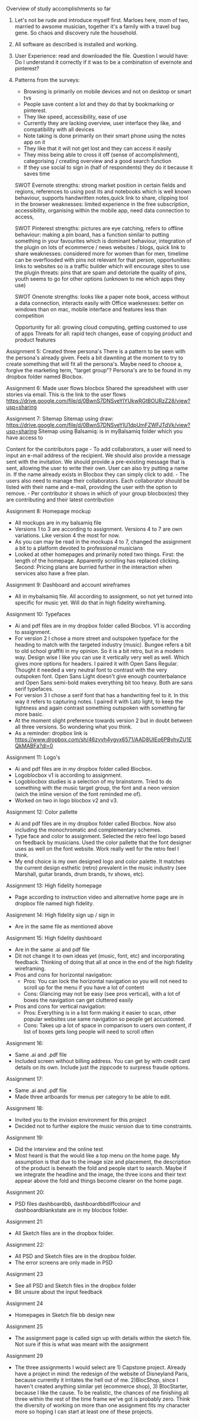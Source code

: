 Overview of study accomplishments so far

1. Let's not be rude and introduce myself first. Marloes here, mom of two, married to awsome musician, together it's a family with a travel bug gene. So chaos and discovery rule the household.

2. All software as described is installed and working.

3. User Experience: read and downloaded the file. Question I would have: Do I understand it correctly if it was to be a combination of evernote and pinterest?

4. Patterns from the surveys:
    - Browsing is primarily on mobile devices and not on desktop or smart tvs
    - People save content a lot and they do that by bookmarking or pinterest.
    - They like speed, accessibility, ease of use
    - Currently they are lacking overview, user interface they like, and compatibility with all devices
    - Note taking is done primarily on their smart phone using the notes app on it
    - They like that it will not get lost and they can access it easily
    - They miss being able to cross it off (sense of accomplishment), categorising / creating overview and a good search function
    - If they use social to sign in (half of respondents) they do it because it saves time
    
    SWOT Evernote
    strengths: strong market position in certain fields and regions, references to using post its and notebooks which is well known behaviour, supports handwritten notes,quick link to share, clipping tool in the browser
    weaknesses: limited experience in the free subscription, accessibility, organising within the mobile app, need data connection to access,
    
    SWOT Pinterest
    strengths: pictures are eye catching, refers to offline behaviour: making a pin board, has a function similar to putting something in your favourites which is dominant behaviour, integration of the plugin on lots of ecommerce / news websites / blogs, quick link to share
    weaknesses: considered more for women than for men, timelime can be overflooded with pins not relevant for that person, 
    opportunities: links to websites so is a traffic builder which will encourage sites to use the plugin
    threats: pins that are spam and detoriate the quality of pins, youth seems to go for other options (unknown to me which apps they use)
    
    SWOT Onenote
    strengths: looks like a paper note book, access without a data connection, interacts easily with Office
    waeknesses: better on windows than on mac, mobile interface and features less than competition
    
    Opportunity for all: growing cloud computing, getting customed to use of apps
    Threats for all: rapid tech changes, ease of copying product and product features
 
 Assignment 5: Created three persona's
 There is a pattern to be seen with the persona's already given. Feels a bit dawnting at the moment to try to create something that will fit all the persona's. Maybe need to choose a, forgive the marketing term, "target group"?
 Persona's are to be found in my dropbox folder named Blocbox.
 
 Assignment 6: Made user flows blocbox
 Shared the spreadsheet with user stories via email. This is the link to the user flows https://drive.google.com/file/d/0BwnS7DNSveYlYUkwRGtBOURzZ28/view?usp=sharing
 
 Assignment 7: Sitemap
 Sitemap using draw: https://drive.google.com/file/d/0BwnS7DNSveYlU1dpUmFZWFJTdVk/view?usp=sharing
 Sitemap using Balsamiq: is in myBalsamiq folder which you have access to
 
 Content for the contributors page
    - To add collaborators, a user will need to input an e-mail address of the recipient. We should also provide a message sent with the invitation. We should provide a pre-existing message that is sent, allowing the user to write their own.
 User can also try putting a name in. If the name already exists in Blocbox they can simply click to add.
    - The users also need to manage their collaborators. Each collaborator should be listed with their name and e-mail, providing the user with the option to remove.
    - Per contributor it shows in which of your group blocbox(es) they are contributing and their latest contribution
    
 Assignment 8: Homepage mockup
 - All mockups are in my balsamiq file
 - Versions 1 to 3 are according to assignment. Versions 4 to 7 are own variations. Like version 4 the most for now.
 - As you can may be read in the mockups 4 to 7, changed the assignment a bit to a platform devoted to professional musicians
 - Looked at other homepages and primarily noted two things. First: the length of the homepage. Apparently scrolling has replaced clicking. Second: Pricing plans are burried further in the interaction when services also have a free plan.
 
Assignment 9: Dashboard and account wireframes
- All in mybalsamiq file. All according to assignment, so not yet turned into specific for music yet. Will do that in high fidelity wireframing.

Assignment 10: Typefaces
- Ai and pdf files are in my dropbox folder called Blocbox. V1 is according to assignment.
- For version 2 I chose a more street and outspoken typeface for the heading to match with the targeted industry (music). Bungee refers a bit to old school graffiti in my opinion. So it is a bit retro, but in a modern way. Design wise I like you can use it vertically very well as well. Which gives more options for headers. I paired it with Open Sans Regular. Thought it needed a very neutral font to contrast with the very outspoken font. Open Sans Light doesn't give enough counterbalance and Open Sans semi-bold makes everything bit too heavy. Both are sans serif typefaces.
- For version 3 I chose a serif font that has a handwriting feel to it. In this way it refers to capturing notes. I paired it with Lato light, to keep the lightness and again contrast something outspoken with something far more basic.
- At the moment slight preference towards version 2 but in doubt between all three versions. So wondering what you think.
- As a reminder: dropbox link is https://www.dropbox.com/sh/46zyvh4ygvx6571/AAD8UIEo6PByhvZU1EQkMABFa?dl=0

Assignment 11: Logo's
- Ai and pdf files are in my dropbox folder called Blocbox.
- Logoblocbox v1 is according to assignment.
- Logoblocbox studies is a selection of my brainstorm. Tried to do something with the music target group, the font and a neon version (wich the inline version of the font reminded me of).
- Worked on two in logo blocbox v2 and v3.

Assignment 12: Color pallette
- Ai and pdf files are in my dropbox folder called Blocbox. Now also including the monochromatic and complementary schemes.
- Type face and color to assignment. Selected the retro feel logo based on feedback by musicians. Used the color pallette that the font designer uses as well on the font website. Work really well for the retro feel I think.
- My end choice is my own designed logo and color palette. It matches the current design esthetic (retro) prevalent in the music industry (see Marshall, guitar brands, drum brands, tv shows, etc).

Assignment 13: High fidelity homepage
- Page according to instruction video and alternative home page are in dropbox file named high fidelity.

Assignment 14: High fidelity sign up / sign in
- Are in the same file as mentioned above

Assignment 15: High fidelity dashboard 
- Are in the same .ai and pdf file
- Dit not change it to own ideas yet (music, font, etc) and incorporating feedback. Thinking of doing that all at once in the end of the high fidelity wireframing.
- Pros and cons for horizontal navigation:
    - Pros: You can lock the horizontal navigation so you will not need to scroll up for the menu if you have a lot of content
    - Cons: Glancing may not be easy (see pros vertical), with a lot of boxes the navigation can get cluttered easily
- Pros and cons for vertical navigation:
    - Pros: Everything is in a list form making it easier to scan, other popular websites use same navigation so people get accustomed.
    - Cons: Takes up a lot of space in comparison to users own content, if list of boxes gets long people will need to scroll often

Assignment 16:
- Same .ai and .pdf file
- Included screen without billing address. You can get by with credit card details on its own. Include just the zippcode to surpress fraude options. 

Assignment 17:
- Same .ai and .pdf file
- Made three artboards for menus per category to be able to edit.

Assignment 18:
- Invited you to the invision environment for this project
- Decided not to further explore the music version due to time constraints.

Assignment 19:
- Did the interview and the online test
- Most heard is that the would like a top menu on the home page. My assumption is that due to the image size and placement, the description of the product is beneath the fold and people start to search. Maybe if we integrate the headline and the image, the three icons and their text appear above the fold and things become clearer on the home page.

Assignment 20:
- PSD files dashboardbb, dashboardbbdiffcolour and dashboardblankstate are in my blocbox folder.

Assignment 21:
- All Sketch files are in the dropbox folder.

Assignment 22:
- All PSD and Sketch files are in the dropbox folder.
- The error screens are only made in PSD

Assignment 23
- See all PSD and Sketch files in the dropbox folder
- Bit unsure about the input feedback

Assignment 24
- Homepages in Sketch file bb design new

Assignment 25
- The assignment page is called sign up with details within the sketch file. Not sure if this is what was meant with the assignment

Assignment 29
- The three assignments I would select are 1) Capstone project. Already have a project in mind: the redesign of the website of Disneyland Paris, because currently it irritates the hell out of me. 2)BlocShop, since I haven't created anything similar yet (ecommerce shop), 3) BlocStarter, because I like the cause. To be realistic, the chances of me finishing all three within the rest of the time frame we've got is probably zero. Think the diversity of working on more than one assignment fits my character more so hoping I can start at least one of these projects. 
